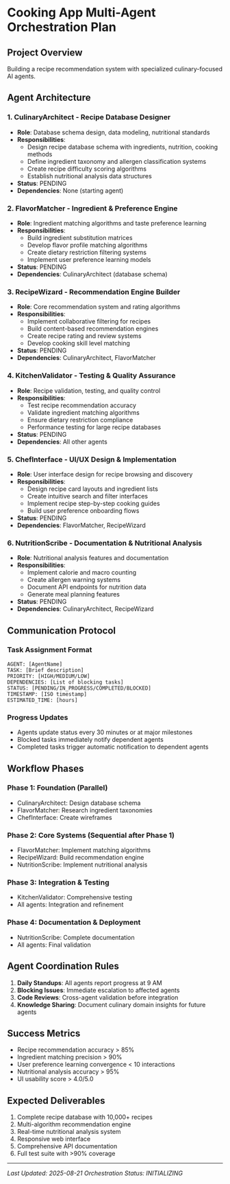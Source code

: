 # Cooking App Multi-Agent Orchestration Plan

## Project Overview
Building a recipe recommendation system with specialized culinary-focused AI agents.

## Agent Architecture

### 1. **CulinaryArchitect** - Recipe Database Designer
- **Role**: Database schema design, data modeling, nutritional standards
- **Responsibilities**:
  - Design recipe database schema with ingredients, nutrition, cooking methods
  - Define ingredient taxonomy and allergen classification systems
  - Create recipe difficulty scoring algorithms
  - Establish nutritional analysis data structures
- **Status**: PENDING
- **Dependencies**: None (starting agent)

### 2. **FlavorMatcher** - Ingredient & Preference Engine
- **Role**: Ingredient matching algorithms and taste preference learning
- **Responsibilities**:
  - Build ingredient substitution matrices
  - Develop flavor profile matching algorithms
  - Create dietary restriction filtering systems
  - Implement user preference learning models
- **Status**: PENDING
- **Dependencies**: CulinaryArchitect (database schema)

### 3. **RecipeWizard** - Recommendation Engine Builder
- **Role**: Core recommendation system and rating algorithms
- **Responsibilities**:
  - Implement collaborative filtering for recipes
  - Build content-based recommendation engines
  - Create recipe rating and review systems
  - Develop cooking skill level matching
- **Status**: PENDING
- **Dependencies**: CulinaryArchitect, FlavorMatcher

### 4. **KitchenValidator** - Testing & Quality Assurance
- **Role**: Recipe validation, testing, and quality control
- **Responsibilities**:
  - Test recipe recommendation accuracy
  - Validate ingredient matching algorithms
  - Ensure dietary restriction compliance
  - Performance testing for large recipe databases
- **Status**: PENDING
- **Dependencies**: All other agents

### 5. **ChefInterface** - UI/UX Design & Implementation
- **Role**: User interface design for recipe browsing and discovery
- **Responsibilities**:
  - Design recipe card layouts and ingredient lists
  - Create intuitive search and filter interfaces
  - Implement recipe step-by-step cooking guides
  - Build user preference onboarding flows
- **Status**: PENDING
- **Dependencies**: FlavorMatcher, RecipeWizard

### 6. **NutritionScribe** - Documentation & Nutritional Analysis
- **Role**: Nutritional analysis features and documentation
- **Responsibilities**:
  - Implement calorie and macro counting
  - Create allergen warning systems
  - Document API endpoints for nutrition data
  - Generate meal planning features
- **Status**: PENDING
- **Dependencies**: CulinaryArchitect, RecipeWizard

## Communication Protocol

### Task Assignment Format
```
AGENT: [AgentName]
TASK: [Brief description]
PRIORITY: [HIGH/MEDIUM/LOW]
DEPENDENCIES: [List of blocking tasks]
STATUS: [PENDING/IN_PROGRESS/COMPLETED/BLOCKED]
TIMESTAMP: [ISO timestamp]
ESTIMATED_TIME: [hours]
```

### Progress Updates
- Agents update status every 30 minutes or at major milestones
- Blocked tasks immediately notify dependent agents
- Completed tasks trigger automatic notification to dependent agents

## Workflow Phases

### Phase 1: Foundation (Parallel)
- CulinaryArchitect: Design database schema
- FlavorMatcher: Research ingredient taxonomies
- ChefInterface: Create wireframes

### Phase 2: Core Systems (Sequential after Phase 1)
- FlavorMatcher: Implement matching algorithms
- RecipeWizard: Build recommendation engine
- NutritionScribe: Implement nutritional analysis

### Phase 3: Integration & Testing
- KitchenValidator: Comprehensive testing
- All agents: Integration and refinement

### Phase 4: Documentation & Deployment
- NutritionScribe: Complete documentation
- All agents: Final validation

## Agent Coordination Rules

1. **Daily Standups**: All agents report progress at 9 AM
2. **Blocking Issues**: Immediate escalation to affected agents
3. **Code Reviews**: Cross-agent validation before integration
4. **Knowledge Sharing**: Document culinary domain insights for future agents

## Success Metrics

- Recipe recommendation accuracy > 85%
- Ingredient matching precision > 90%
- User preference learning convergence < 10 interactions
- Nutritional analysis accuracy > 95%
- UI usability score > 4.0/5.0

## Expected Deliverables

1. Complete recipe database with 10,000+ recipes
2. Multi-algorithm recommendation engine
3. Real-time nutritional analysis system
4. Responsive web interface
5. Comprehensive API documentation
6. Full test suite with >90% coverage

---

*Last Updated: 2025-08-21*
*Orchestration Status: INITIALIZING*